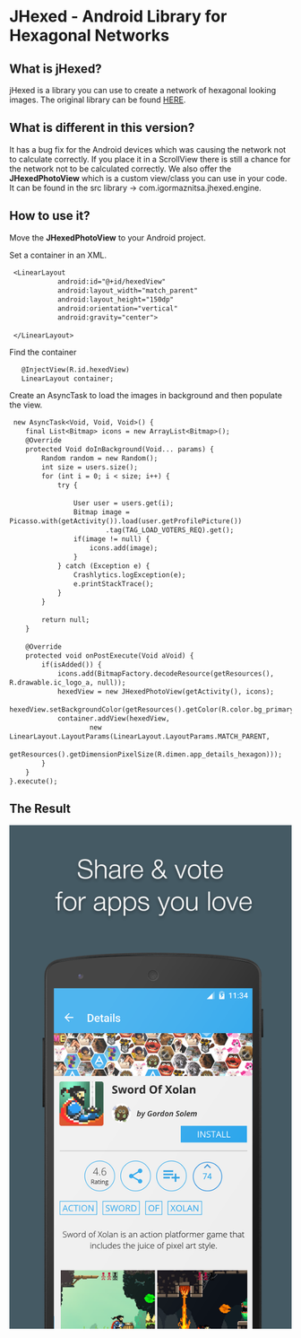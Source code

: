 # JHexed - Android Library for Hexagonal Networks

## What is jHexed?

jHexed is a library you can use to create a network of hexagonal looking images. The original library can be found [HERE](https://github.com/raydac/jhexed).

## What is different in this version?

It has a bug fix for the Android devices which was causing the network not to calculate correctly. If you place it in a ScrollView there is still a chance for the network not to be calculated correctly. 
We also offer the **JHexedPhotoView** which is a custom view/class you can use in your code. It can be found in the src library -> com.igormaznitsa.jhexed.engine.

## How to use it?
Move the **JHexedPhotoView** to your Android project. 

Set a container in an XML. 

```
 <LinearLayout
            android:id="@+id/hexedView"
            android:layout_width="match_parent"
            android:layout_height="150dp"
            android:orientation="vertical"
            android:gravity="center">
            
 </LinearLayout>
```
 Find the container
 ```
    @InjectView(R.id.hexedView)
    LinearLayout container;
 ```
Create an AsyncTask to load the images in background and then populate the view.

```
 new AsyncTask<Void, Void, Void>() {
    final List<Bitmap> icons = new ArrayList<Bitmap>();
    @Override
    protected Void doInBackground(Void... params) {
        Random random = new Random();
        int size = users.size();
        for (int i = 0; i < size; i++) {
            try {
              
                User user = users.get(i);
                Bitmap image = Picasso.with(getActivity()).load(user.getProfilePicture())
                        .tag(TAG_LOAD_VOTERS_REQ).get();
                if(image != null) {
                    icons.add(image);
                }
            } catch (Exception e) {
                Crashlytics.logException(e);
                e.printStackTrace();
            }
        }

        return null;
    }

    @Override
    protected void onPostExecute(Void aVoid) {
        if(isAdded()) {
            icons.add(BitmapFactory.decodeResource(getResources(), R.drawable.ic_logo_a, null));
            hexedView = new JHexedPhotoView(getActivity(), icons);
            hexedView.setBackgroundColor(getResources().getColor(R.color.bg_primary));
            container.addView(hexedView,
                    new LinearLayout.LayoutParams(LinearLayout.LayoutParams.MATCH_PARENT,
                            getResources().getDimensionPixelSize(R.dimen.app_details_hexagon)));
        }
    }
}.execute();
```

## The Result

![AppHunt jHexed Screenshot](./screens/NEW_screen5.png "Screenshot with jHexed from AppHunt")

